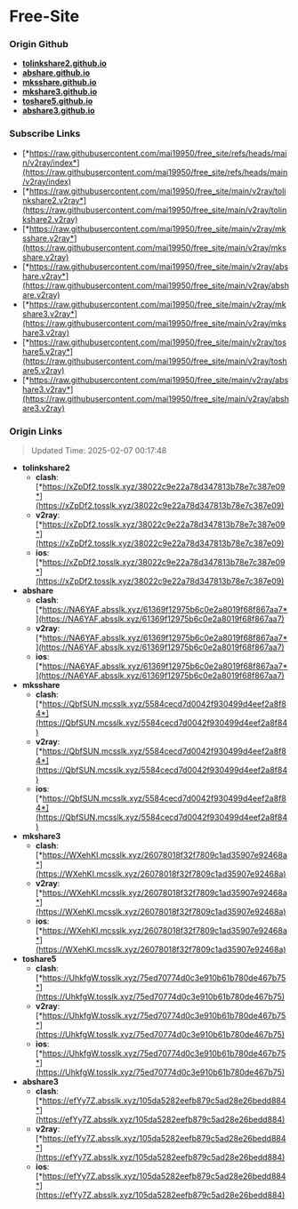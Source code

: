 # Free-Site

### Origin Github

- [**tolinkshare2.github.io**](https://github.com/tolinkshare2/tolinkshare2.github.io)
- [**abshare.github.io**](https://github.com/abshare/abshare.github.io)
- [**mksshare.github.io**](https://github.com/mksshare/mksshare.github.io)
- [**mkshare3.github.io**](https://github.com/mkshare3/mkshare3.github.io)
- [**toshare5.github.io**](https://github.com/toshare5/toshare5.github.io)
- [**abshare3.github.io**](https://github.com/abshare3/abshare3.github.io)

### Subscribe Links

- [*https://raw.githubusercontent.com/mai19950/free_site/refs/heads/main/v2ray/index*](https://raw.githubusercontent.com/mai19950/free_site/refs/heads/main/v2ray/index)
- [*https://raw.githubusercontent.com/mai19950/free_site/main/v2ray/tolinkshare2.v2ray*](https://raw.githubusercontent.com/mai19950/free_site/main/v2ray/tolinkshare2.v2ray)
- [*https://raw.githubusercontent.com/mai19950/free_site/main/v2ray/mksshare.v2ray*](https://raw.githubusercontent.com/mai19950/free_site/main/v2ray/mksshare.v2ray)
- [*https://raw.githubusercontent.com/mai19950/free_site/main/v2ray/abshare.v2ray*](https://raw.githubusercontent.com/mai19950/free_site/main/v2ray/abshare.v2ray)
- [*https://raw.githubusercontent.com/mai19950/free_site/main/v2ray/mkshare3.v2ray*](https://raw.githubusercontent.com/mai19950/free_site/main/v2ray/mkshare3.v2ray)
- [*https://raw.githubusercontent.com/mai19950/free_site/main/v2ray/toshare5.v2ray*](https://raw.githubusercontent.com/mai19950/free_site/main/v2ray/toshare5.v2ray)
- [*https://raw.githubusercontent.com/mai19950/free_site/main/v2ray/abshare3.v2ray*](https://raw.githubusercontent.com/mai19950/free_site/main/v2ray/abshare3.v2ray)

### Origin Links

> Updated Time: 2025-02-07 00:17:48

- **tolinkshare2**
  - **clash**: [*https://xZpDf2.tosslk.xyz/38022c9e22a78d347813b78e7c387e09*](https://xZpDf2.tosslk.xyz/38022c9e22a78d347813b78e7c387e09)
  - **v2ray**: [*https://xZpDf2.tosslk.xyz/38022c9e22a78d347813b78e7c387e09*](https://xZpDf2.tosslk.xyz/38022c9e22a78d347813b78e7c387e09)
  - **ios**: [*https://xZpDf2.tosslk.xyz/38022c9e22a78d347813b78e7c387e09*](https://xZpDf2.tosslk.xyz/38022c9e22a78d347813b78e7c387e09)
- **abshare**
  - **clash**: [*https://NA6YAF.absslk.xyz/61369f12975b6c0e2a8019f68f867aa7*](https://NA6YAF.absslk.xyz/61369f12975b6c0e2a8019f68f867aa7)
  - **v2ray**: [*https://NA6YAF.absslk.xyz/61369f12975b6c0e2a8019f68f867aa7*](https://NA6YAF.absslk.xyz/61369f12975b6c0e2a8019f68f867aa7)
  - **ios**: [*https://NA6YAF.absslk.xyz/61369f12975b6c0e2a8019f68f867aa7*](https://NA6YAF.absslk.xyz/61369f12975b6c0e2a8019f68f867aa7)
- **mksshare**
  - **clash**: [*https://QbfSUN.mcsslk.xyz/5584cecd7d0042f930499d4eef2a8f84*](https://QbfSUN.mcsslk.xyz/5584cecd7d0042f930499d4eef2a8f84)
  - **v2ray**: [*https://QbfSUN.mcsslk.xyz/5584cecd7d0042f930499d4eef2a8f84*](https://QbfSUN.mcsslk.xyz/5584cecd7d0042f930499d4eef2a8f84)
  - **ios**: [*https://QbfSUN.mcsslk.xyz/5584cecd7d0042f930499d4eef2a8f84*](https://QbfSUN.mcsslk.xyz/5584cecd7d0042f930499d4eef2a8f84)
- **mkshare3**
  - **clash**: [*https://WXehKI.mcsslk.xyz/26078018f32f7809c1ad35907e92468a*](https://WXehKI.mcsslk.xyz/26078018f32f7809c1ad35907e92468a)
  - **v2ray**: [*https://WXehKI.mcsslk.xyz/26078018f32f7809c1ad35907e92468a*](https://WXehKI.mcsslk.xyz/26078018f32f7809c1ad35907e92468a)
  - **ios**: [*https://WXehKI.mcsslk.xyz/26078018f32f7809c1ad35907e92468a*](https://WXehKI.mcsslk.xyz/26078018f32f7809c1ad35907e92468a)
- **toshare5**
  - **clash**: [*https://UhkfgW.tosslk.xyz/75ed70774d0c3e910b61b780de467b75*](https://UhkfgW.tosslk.xyz/75ed70774d0c3e910b61b780de467b75)
  - **v2ray**: [*https://UhkfgW.tosslk.xyz/75ed70774d0c3e910b61b780de467b75*](https://UhkfgW.tosslk.xyz/75ed70774d0c3e910b61b780de467b75)
  - **ios**: [*https://UhkfgW.tosslk.xyz/75ed70774d0c3e910b61b780de467b75*](https://UhkfgW.tosslk.xyz/75ed70774d0c3e910b61b780de467b75)
- **abshare3**
  - **clash**: [*https://efYy7Z.absslk.xyz/105da5282eefb879c5ad28e26bedd884*](https://efYy7Z.absslk.xyz/105da5282eefb879c5ad28e26bedd884)
  - **v2ray**: [*https://efYy7Z.absslk.xyz/105da5282eefb879c5ad28e26bedd884*](https://efYy7Z.absslk.xyz/105da5282eefb879c5ad28e26bedd884)
  - **ios**: [*https://efYy7Z.absslk.xyz/105da5282eefb879c5ad28e26bedd884*](https://efYy7Z.absslk.xyz/105da5282eefb879c5ad28e26bedd884)
